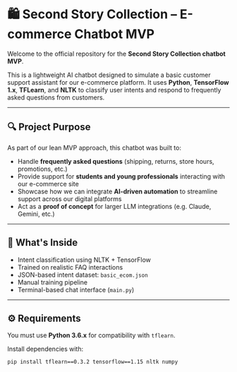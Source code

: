 # 🛍️ Second Story Collection – E-commerce Chatbot MVP

Welcome to the official repository for the **Second Story Collection chatbot MVP**.

This is a lightweight AI chatbot designed to simulate a basic customer support assistant for our e-commerce platform. It uses **Python**, **TensorFlow 1.x**, **TFLearn**, and **NLTK** to classify user intents and respond to frequently asked questions from customers.

---

## 🔍 Project Purpose

As part of our lean MVP approach, this chatbot was built to:

- Handle **frequently asked questions** (shipping, returns, store hours, promotions, etc.)
- Provide support for **students and young professionals** interacting with our e-commerce site
- Showcase how we can integrate **AI-driven automation** to streamline support across our digital platforms
- Act as a **proof of concept** for larger LLM integrations (e.g. Claude, Gemini, etc.)

---

## 🧠 What's Inside

- Intent classification using NLTK + TensorFlow
- Trained on realistic FAQ interactions
- JSON-based intent dataset: `basic_ecom.json`
- Manual training pipeline
- Terminal-based chat interface (`main.py`)

---

## ⚙️ Requirements

You must use **Python 3.6.x** for compatibility with `tflearn`.

Install dependencies with:

```bash
pip install tflearn==0.3.2 tensorflow==1.15 nltk numpy
